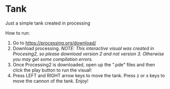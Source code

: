 # Tank
Just a simple tank created in processing

How to run:
  1. Go to https://processing.org/download/
  2. Download processing. *NOTE: This interactive visual was created in Procesing2, so please download version 2 and not version 3.         Otherwise you may get some compilation errors.*
  3. Once  Processing2 is downloaded, open up the ".pde" files and then click the play button to run the visual!
  4. Press LEFT and RIGHT arrow keys to move the tank. Press z or x keys to move the cannon of the tank. Enjoy!
  
